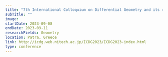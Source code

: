 ```yaml
---
title: "7th International Colloquium on Differential Geometry and its related fields"
subTitle: ""
image:
startDate: 2023-09-08
endDate: 2023-09-11
researchFields: Geometry
location: Patra, Greece
link: http://icdg.web.nitech.ac.jp/ICDG2023/ICDG2023-index.html
type: conference
---
```

